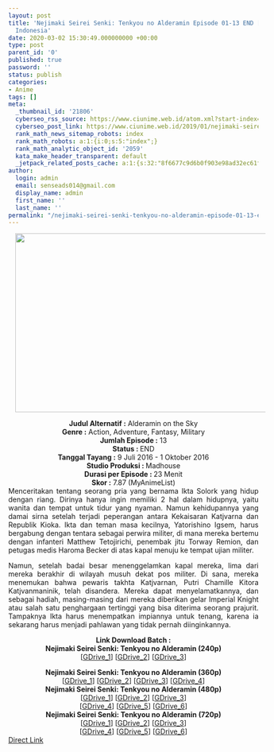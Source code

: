 ```yaml
---
layout: post
title: 'Nejimaki Seirei Senki: Tenkyou no Alderamin Episode 01-13 END [Batch] Subtitle
  Indonesia'
date: 2020-03-02 15:30:49.000000000 +00:00
type: post
parent_id: '0'
published: true
password: ''
status: publish
categories:
- Anime
tags: []
meta:
  _thumbnail_id: '21806'
  cyberseo_rss_source: https://www.ciunime.web.id/atom.xml?start-index=1051&max-results=150
  cyberseo_post_link: https://www.ciunime.web.id/2019/01/nejimaki-seirei-senki-tenkyou-no.html
  rank_math_news_sitemap_robots: index
  rank_math_robots: a:1:{i:0;s:5:"index";}
  rank_math_analytic_object_id: '2059'
  kata_make_header_transparent: default
  _jetpack_related_posts_cache: a:1:{s:32:"8f6677c9d6b0f903e98ad32ec61f8deb";a:2:{s:7:"expires";i:1654626155;s:7:"payload";a:0:{}}}
author:
  login: admin
  email: senseads014@gmail.com
  display_name: admin
  first_name: ''
  last_name: ''
permalink: "/nejimaki-seirei-senki-tenkyou-no-alderamin-episode-01-13-end-batch-subtitle-indonesia/"
---
```

<div class="separator" style="clear: both; text-align: center;"><a href="https://3.bp.blogspot.com/-Xnjsa8ltHLs/XDi7OK61isI/AAAAAAAAHGc/YN5tXCw9DGoV9tOrcOye46QxuzeFaX8WgCLcBGAs/s1600/Nejimaki%2BSeirei%2BSenki%2B-%2BTenkyou%2Bno%2BAlderamin.jpg" imageanchor="1" style="margin-left: 1em; margin-right: 1em;"><img border="0" data-original-height="720" data-original-width="1280" height="360" src="{{ site.baseurl }}/assets/2020/03/Nejimaki%2BSeirei%2BSenki%2B-%2BTenkyou%2Bno%2BAlderamin.jpg" width="640" /></a></div>
<p>
<div style="text-align: center;"><b>Judul Alternatif :</b> Alderamin on the Sky</div>
<div style="text-align: center;"><b><b>Genre :</b></b> Action, Adventure, Fantasy, Military</div>
<div style="text-align: center;"><b>Jumlah Episode :</b> 13<br /><b>Status :&nbsp;</b>END<br /><b>Tanggal Tayang :</b> 9 Juli 2016 - 1 Oktober 2016<br /><b>Studio Produksi : </b><b></b>Madhouse<br /><b>Durasi per Episode :&nbsp;</b>23 Menit</div>
<div style="text-align: center;"><b>Skor :</b> 7.87 (MyAnimeList)</div>
<div style="text-align: justify;"></div>
<div style="text-align: justify;">Menceritakan tentang seorang pria yang bernama&nbsp;Ikta Solork yang hidup dengan riang. Dirinya hanya ingin memiliki 2 hal dalam hidupnya, yaitu wanita dan tempat untuk tidur yang nyaman. Namun kehidupannya yang damai sirna setelah terjadi peperangan antara&nbsp;Kekaisaran Katjvarna dan Republik Kioka.&nbsp;Ikta dan teman masa kecilnya, Yatorishino Igsem, harus bergabung dengan tentara sebagai perwira militer, di mana mereka bertemu dengan infanteri Matthew Tetojirichi, penembak jitu Torway Remion, dan petugas medis Haroma Becker di atas kapal menuju ke tempat ujian militer.</p>
<p>Namun, setelah badai besar menenggelamkan kapal mereka, lima dari mereka berakhir di wilayah musuh dekat pos militer. Di sana, mereka menemukan bahwa pewaris takhta Katjvarnan, Putri Chamille Kitora Katjvanmaninik, telah disandera. Mereka dapat menyelamatkannya, dan sebagai hadiah, masing-masing dari mereka diberikan gelar Imperial Knight atau salah satu penghargaan tertinggi yang bisa diterima seorang prajurit. Tampaknya Ikta harus menempatkan impiannya untuk tenang, karena ia sekarang harus menjadi pahlawan yang tidak pernah diinginkannya.</p></div>
<div style="text-align: justify;"></div>
<div style="text-align: justify;"></div>
<div style="text-align: center;"><b>Link Download Batch :</b></div>
<div style="text-align: center;">
<div style="text-align: center;"><b>Nejimaki Seirei Senki: Tenkyou no Alderamin (240p)</b></div>
<div style="text-align: center;">[<a href="https://drive.google.com/uc?id=1lhE4V_lgkyNgNtCCmC32lBV6pgjIC5lk" target="_blank" rel="noopener">GDrive_1</a>] [<a href="https://drive.google.com/uc?id=1KBaQREfZ222lpF6neM_jaLUXOyEVXin3" target="_blank" rel="noopener">GDrive_2</a>] [<a href="https://drive.google.com/uc?export=download&amp;id=1gzi2b_cAkT4FniD8hx84igkX2PdEDsKW" target="_blank" rel="noopener">GDrive_3</a>]</div>
<p></div>
<div style="text-align: center;"><b>Nejimaki Seirei Senki: Tenkyou no Alderamin (360p)</b></div>
<div style="text-align: center;">[<a href="https://drive.google.com/uc?id=1TXcP8c_M6MIxzXRcDqQ_XgoHFYegcSjn" target="_blank" rel="noopener">GDrive_1</a>] [<a href="https://drive.google.com/uc?id=12sJewnh5iznWAgKsh7WLH50ibIKbNYnw" target="_blank" rel="noopener">GDrive_2</a>] [<a href="https://drive.google.com/uc?export=download&amp;id=1xVmT8qBLYbBXxkgWaG02VCJYightg3vo" target="_blank" rel="noopener">GDrive_3</a>] [<a href="https://drive.google.com/uc?id=1LvI1qE6LCTfOkGN0aa2h6Tr6ksGopLU3" target="_blank" rel="noopener">GDrive_4</a>]</div>
<div style="text-align: center;"></div>
<div style="text-align: center;"><b>Nejimaki Seirei Senki: Tenkyou no Alderamin (480p)</b><br />[<a href="https://drive.google.com/uc?id=1f9Xp6dDnRPoCzaRKPO2yR7INNw5j4FkZ" target="_blank" rel="noopener">GDrive_1</a>] [<a href="https://drive.google.com/uc?id=14j9gxpNdHB3HolS3LjxWZgTkMhDlyyxO" target="_blank" rel="noopener">GDrive_2</a>] [<a href="https://drive.google.com/uc?id=1MZ0tfLBTT3jMcKL98fAg8AkDqj3-PcRo" target="_blank" rel="noopener">GDrive_3</a>]<br />[<a href="https://drive.google.com/uc?id=1UurIAxiPahCYQK_36mq4cUqmN3zb2D1Y" target="_blank" rel="noopener">GDrive_4</a>] [<a href="https://drive.google.com/uc?id=1GdGEYtwmELx7IPNf16vr0aAhyIwcfP7m" target="_blank" rel="noopener">GDrive_5</a>] [<a href="https://drive.google.com/uc?id=1PIt7_Ze050n2Cx3lX4AZPbxftekw7xTd" target="_blank" rel="noopener">GDrive_6</a>]</div>
<div style="text-align: center;"><b>Nejimaki Seirei Senki: Tenkyou no Alderamin (720p)</b><br />[<a href="https://drive.google.com/uc?id=1KT7IYWYy9iHdD92TFKV0Z9HeD8oC40y1" target="_blank" rel="noopener">GDrive_1</a>] [<a href="https://drive.google.com/uc?id=1crBVbOofxu0nSUhSGFu0gYPrY96z74Df" target="_blank" rel="noopener">GDrive_2</a>] [<a href="https://drive.google.com/uc?id=1deaGWvXTLLTjQUoiqAy42_LqZxbCuoFr" target="_blank" rel="noopener">GDrive_3</a>]<br />[<a href="https://drive.google.com/uc?id=1nr6mV3l_psSntyeYPXc8z-0vFVza83Zm" target="_blank" rel="noopener">GDrive_4</a>] [<a href="https://drive.google.com/uc?id=1rdh_aVbIgYeLF-_c3cLhhNRIWK4_Lw59" target="_blank" rel="noopener">GDrive_5</a>] [<a href="https://drive.google.com/uc?id=1xmXJVobuMzbyXkRvbttMMQahIH8qXEZ1" target="_blank" rel="noopener">GDrive_6</a>]</div>
<link rel="stylesheet" href="https://cdnjs.cloudflare.com/ajax/libs/font-awesome/4.7.0/css/font-awesome.min.css" />
<div class="divbtn"> <a href="https://handymansurrender.com/fihup8buzv?key=94550f7ce39444073321dde3b8782f97" class="btn"><i class="fa fa-download"></i> Direct Link</a> </div>
